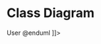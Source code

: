 # Class Diagram

<code-block lang="plantuml">
    <![CDATA[
    @startuml
        left to right direction
        enum User {
            id : int32
            ..
            other_id : uint16
            yet_another_id : uchar
        }
        struct AL {
            ..
            likes
            ==
            this
            --
            software
            ..
        }
        class Email {
            id : INTEGER
            ..
            user_id : INTEGER
            address : INTEGER
        }
        User::id *-- Email::user_id
        AL *-> User
    @enduml
    ]]>
</code-block>


